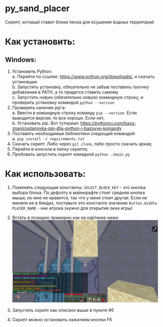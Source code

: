 # py_sand_placer
Скрипт, который ставит блоки песка для осушения водных территорий

# Как установить:
## Windows:  
1. Установить Python:  
    a. Перейти по ссылке: https://www.python.org/downloads/, и скачать установщик  
    b. Запустить установку, обязательно не забыв поставить галочку добавления в PATH, а то придется ставить самому  
    c. Запустить новую (обязательно новую) командную строку, и проверить установку командой `python --version`  
2. Проверить наличие pip'a:  
    a. Ввести в командную строку команду `pip --version`. Если выводится версия, то все хорошо. Если нет,  
    b. Установить pip. Вот туториал: https://pythonru.com/baza-znanij/ustanovka-pip-dlja-python-i-bazovye-komandy  
3. Поставить необходимые библиотеки следющей командой:  
    a. `pip install -r requirements.txt`    
4. Скачать скрипт. Либо через `git clone`, либо просто скачать архив;
5. Перейти в консоли в папку скрипта;
6. Пробовать запустить скрипт комадной `python ./main.py`

# Как использовать:
1. Поменять следующие константы:
`SELECT_BLOCK_KEY` - это кнопка выбора блока. По дефолту в майнкрафте стоит средняя кнопка мыши, но мне не нравится, так что у меня стоит другая. Если не меняли ее в биндах, поставьте это константе значение `Button.middle` 
`PLAYER_NAME` - ник игрока (нужно для открытия окна игры) 

2. Встать в позицию примерно как на картинке ниже:
![Placement example](placement.png)

3. Запустить скрипт как описано выше в пункте #6

4. Скрипт можно остановить нажатием кнопки F6
